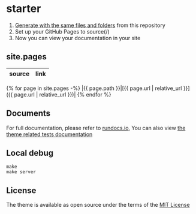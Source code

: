 # starter
1. [Generate with the same files and folders](https://github.com/rundocs/starter/generate) from this repository
2. Set up your GitHub Pages to source(/)
3. Now you can view your documentation in your site

## site.pages

| source | link |
| ------ | ---- |
{% for page in site.pages -%}
|{{ page.path }}|[{{ page.url | relative_url }}]({{ page.url | relative_url }})|
{% endfor %}

## Documents
For full documentation, please refer to [rundocs.io](https://rundocs.io/), You can also view [the theme related tests documentation](https://rundocs.github.io/jekyll-rtd-theme)

## Local debug
```
make
make server
```

## License
The theme is available as open source under the terms of the [MIT License](https://github.com/rundocs/jekyll-rtd-theme/blob/master/LICENSE)
